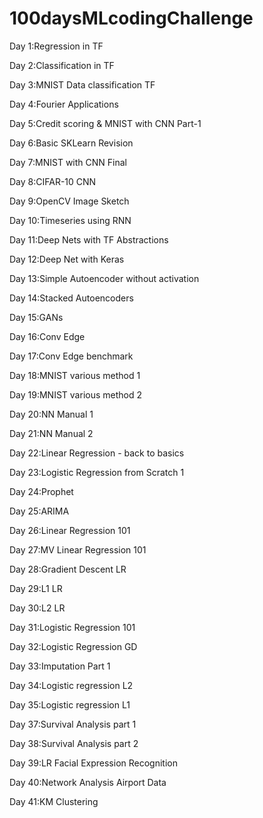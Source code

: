 # 100daysMLcodingChallenge

Day 1:Regression in TF

Day 2:Classification in TF

Day 3:MNIST Data classification TF

Day 4:Fourier Applications

Day 5:Credit scoring & MNIST with CNN Part-1

Day 6:Basic SKLearn Revision

Day 7:MNIST with CNN Final

Day 8:CIFAR-10 CNN

Day 9:OpenCV Image Sketch

Day 10:Timeseries using RNN

Day 11:Deep Nets with TF Abstractions

Day 12:Deep Net with Keras

Day 13:Simple Autoencoder without activation

Day 14:Stacked Autoencoders

Day 15:GANs

Day 16:Conv Edge

Day 17:Conv Edge benchmark

Day 18:MNIST various method 1

Day 19:MNIST various method 2

Day 20:NN Manual 1

Day 21:NN Manual 2

Day 22:Linear Regression - back to basics

Day 23:Logistic Regression from Scratch 1

Day 24:Prophet

Day 25:ARIMA

Day 26:Linear Regression 101

Day 27:MV Linear Regression 101

Day 28:Gradient Descent LR

Day 29:L1 LR

Day 30:L2 LR

Day 31:Logistic Regression 101

Day 32:Logistic Regression GD

Day 33:Imputation Part 1

Day 34:Logistic regression L2

Day 35:Logistic regression L1

Day 37:Survival Analysis part 1

Day 38:Survival Analysis part 2

Day 39:LR Facial Expression Recognition

Day 40:Network Analysis Airport Data

Day 41:KM Clustering
